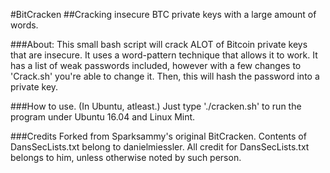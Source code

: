 #BitCracken
##Cracking insecure BTC private keys with a large amount of words.

###About:
This small bash script will crack ALOT of Bitcoin private keys that are insecure. It uses a word-pattern technique that allows it to work. It has a list of weak passwords included, however with a few changes to 'Crack.sh' you're able to change it. Then, this will hash the password into a private key.

###How to use. (In Ubuntu, atleast.)
Just type './cracken.sh' to run the program under Ubuntu 16.04 and Linux Mint.

###Credits
Forked from Sparksammy's original BitCracken. 
Contents of DansSecLists.txt belong to danielmiessler.
All credit for DansSecLists.txt belongs to him, unless otherwise noted by such person.
